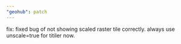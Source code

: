 ```yaml
---
"geohub": patch
---
```


fix: fixed bug of not showing scaled raster tile correctly. always use unscale=true for titiler now.
